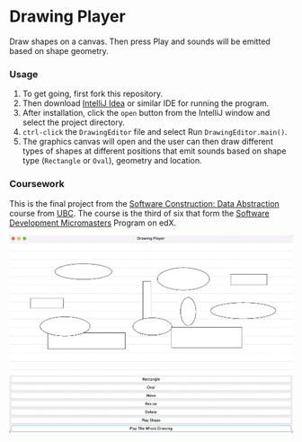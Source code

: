 # Drawing Player

Draw shapes on a canvas. Then press Play and sounds will be emitted based on shape geometry.

### Usage

1. To get going, first fork this repository.
2. Then download [IntelliJ Idea](https://www.jetbrains.com/idea/) or similar IDE for running the program.
3. After installation, click the `open` button from the IntelliJ window and select the project directory.
4. `ctrl-click` the `DrawingEditor` file and select Run `DrawingEditor.main()`.
5. The graphics canvas will open and the user can then draw different types of shapes at different positions that emit sounds based on shape type (`Rectangle` or `Oval`), geometry and location.

### Coursework

This is the final project from the [Software Construction: Data Abstraction](https://www.edx.org/course/software-construction-data-abstraction) course from [UBC](https://www.ubc.ca/). The course is the third of six that form the [Software Development Micromasters](https://www.edx.org/micromasters/ubcx-software-development) Program on edX.

![Drawing Player](./src/media/drawing_player.png?raw=true)